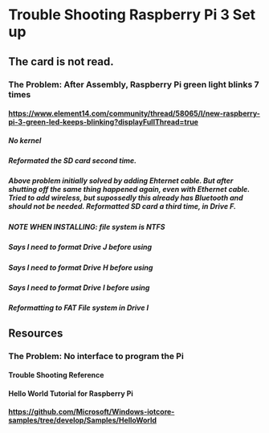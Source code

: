 # Trouble Shooting Raspberry Pi 3 Set up

## The card is not read.

### The Problem: After Assembly, Raspberry Pi green light blinks 7 times
#### https://www.element14.com/community/thread/58065/l/new-raspberry-pi-3-green-led-keeps-blinking?displayFullThread=true
##### No kernel
##### Reformated the SD card second time.
##### Above problem initially solved by adding Ehternet cable.  But after shutting off the same thing happened again, even with Ethernet cable. Tried to add wireless, but supossedly this already has Bluetooth and should not be needed.  Reformatted SD card a third time, in Drive F. 
##### NOTE WHEN INSTALLING: file system is NTFS
##### Says I need to format Drive J before using
##### Says I need to format Drive H before using
##### Says I need to format Drive I before using
##### Reformatting to FAT File system in Drive I

## Resources

### The Problem: No interface to program the Pi
#### Trouble Shooting Reference
#### Hello World Tutorial for Raspberry Pi
#### https://github.com/Microsoft/Windows-iotcore-samples/tree/develop/Samples/HelloWorld




